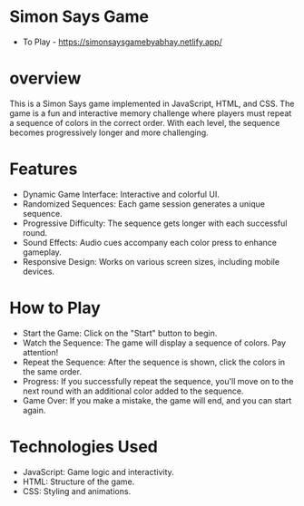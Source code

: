 # Simon Says Game
* To Play - https://simonsaysgamebyabhay.netlify.app/

# overview
This is a Simon Says game implemented in JavaScript, HTML, and CSS. The game is a fun and interactive memory challenge where players must repeat a sequence of colors in the correct order. With each level, the sequence becomes progressively longer and more challenging.

# Features
* Dynamic Game Interface: Interactive and colorful UI.
* Randomized Sequences: Each game session generates a unique sequence.
* Progressive Difficulty: The sequence gets longer with each successful round.
* Sound Effects: Audio cues accompany each color press to enhance gameplay.
* Responsive Design: Works on various screen sizes, including mobile devices.

# How to Play
* Start the Game: Click on the "Start" button to begin.
* Watch the Sequence: The game will display a sequence of colors. Pay attention!
* Repeat the Sequence: After the sequence is shown, click the colors in the same order.
* Progress: If you successfully repeat the sequence, you'll move on to the next round with an additional color      added to the sequence.
* Game Over: If you make a mistake, the game will end, and you can start again.

# Technologies Used
* JavaScript: Game logic and interactivity.
* HTML: Structure of the game.
* CSS: Styling and animations.